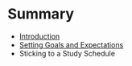 # Summary

* [Introduction](README.md)
* [Setting Goals and Expectations](setting_goals_and_expectations.md)
* Sticking to a Study Schedule

